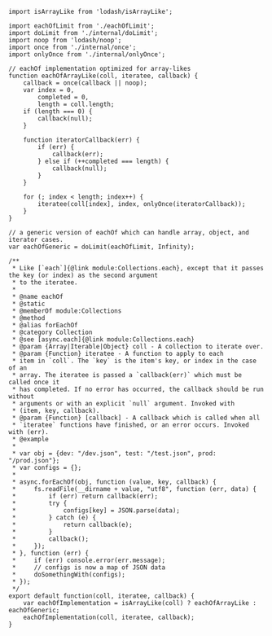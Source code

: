 



    import isArrayLike from 'lodash/isArrayLike';

    import eachOfLimit from './eachOfLimit';
    import doLimit from './internal/doLimit';
    import noop from 'lodash/noop';
    import once from './internal/once';
    import onlyOnce from './internal/onlyOnce';

    // eachOf implementation optimized for array-likes
    function eachOfArrayLike(coll, iteratee, callback) {
        callback = once(callback || noop);
        var index = 0,
            completed = 0,
            length = coll.length;
        if (length === 0) {
            callback(null);
        }

        function iteratorCallback(err) {
            if (err) {
                callback(err);
            } else if (++completed === length) {
                callback(null);
            }
        }

        for (; index < length; index++) {
            iteratee(coll[index], index, onlyOnce(iteratorCallback));
        }
    }

    // a generic version of eachOf which can handle array, object, and iterator cases.
    var eachOfGeneric = doLimit(eachOfLimit, Infinity);

    /**
     * Like [`each`]{@link module:Collections.each}, except that it passes the key (or index) as the second argument
     * to the iteratee.
     *
     * @name eachOf
     * @static
     * @memberOf module:Collections
     * @method
     * @alias forEachOf
     * @category Collection
     * @see [async.each]{@link module:Collections.each}
     * @param {Array|Iterable|Object} coll - A collection to iterate over.
     * @param {Function} iteratee - A function to apply to each
     * item in `coll`. The `key` is the item's key, or index in the case of an
     * array. The iteratee is passed a `callback(err)` which must be called once it
     * has completed. If no error has occurred, the callback should be run without
     * arguments or with an explicit `null` argument. Invoked with
     * (item, key, callback).
     * @param {Function} [callback] - A callback which is called when all
     * `iteratee` functions have finished, or an error occurs. Invoked with (err).
     * @example
     *
     * var obj = {dev: "/dev.json", test: "/test.json", prod: "/prod.json"};
     * var configs = {};
     *
     * async.forEachOf(obj, function (value, key, callback) {
     *     fs.readFile(__dirname + value, "utf8", function (err, data) {
     *         if (err) return callback(err);
     *         try {
     *             configs[key] = JSON.parse(data);
     *         } catch (e) {
     *             return callback(e);
     *         }
     *         callback();
     *     });
     * }, function (err) {
     *     if (err) console.error(err.message);
     *     // configs is now a map of JSON data
     *     doSomethingWith(configs);
     * });
     */
    export default function(coll, iteratee, callback) {
        var eachOfImplementation = isArrayLike(coll) ? eachOfArrayLike : eachOfGeneric;
        eachOfImplementation(coll, iteratee, callback);
    }